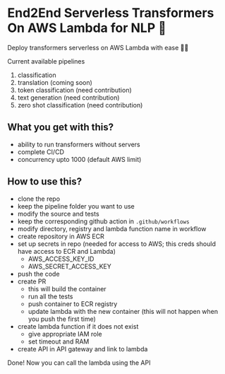 # End2End Serverless Transformers On AWS Lambda for NLP 🚀

Deploy transformers serverless on AWS Lambda with ease 💆‍♂️

Current available pipelines
1. classification
1. translation (coming soon)
1. token classification (need contribution)
1. text generation (need contribution)
1. zero shot classification (need contribution)

## What you get with this?
- ability to run transformers without servers
- complete CI/CD
- concurrency upto 1000 (default AWS limit)
## How to use this?
- clone the repo
- keep the pipeline folder you want to use
- modify the source and tests
- keep the corresponding github action in `.github/workflows`
- modify directory, registry and lambda function name in workflow
- create repository in AWS ECR
- set up secrets in repo (needed for access to AWS; this creds should have access to ECR and Lambda)
    - AWS_ACCESS_KEY_ID
    - AWS_SECRET_ACCESS_KEY
- push the code
- create PR
    - this will build the container
    - run all the tests
    - push container to ECR registry
    - update lambda with the new container (this will not happen when you push the first time)
- create lambda function if it does not exist
    - give appropriate IAM role
    - set timeout and RAM
- create API in API gateway and link to lambda

Done! Now you can call the lambda using the API